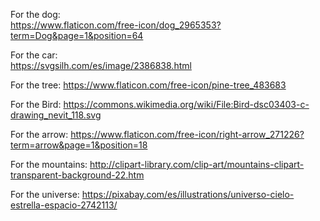For the dog:  
https://www.flaticon.com/free-icon/dog_2965353?term=Dog&page=1&position=64

For the car:  
https://svgsilh.com/es/image/2386838.html

For the tree:
https://www.flaticon.com/free-icon/pine-tree_483683

For the Bird:
https://commons.wikimedia.org/wiki/File:Bird-dsc03403-c-drawing_nevit_118.svg

For the arrow: 
https://www.flaticon.com/free-icon/right-arrow_271226?term=arrow&page=1&position=18

For the mountains:
http://clipart-library.com/clip-art/mountains-clipart-transparent-background-22.htm

For the universe:
https://pixabay.com/es/illustrations/universo-cielo-estrella-espacio-2742113/